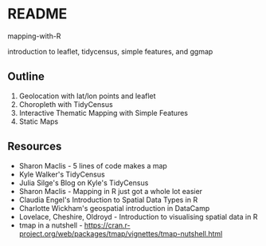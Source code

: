 # README

mapping-with-R


introduction to leaflet, tidycensus, simple features, and ggmap


## Outline
1. Geolocation with lat/lon points and leaflet
1. Choropleth with TidyCensus
1. Interactive Thematic Mapping with Simple Features
1. Static Maps


## Resources

- Sharon Maclis - 5 lines of code makes a map
- Kyle Walker's TidyCensus
- Julia Silge's Blog on Kyle's TidyCensus
- Sharon Maclis - Mapping in R just got a whole lot easier
- Claudia Engel's Introduction to Spatial Data Types in R
- Charlotte Wickham's geospatial introduction in DataCamp
- Lovelace, Cheshire, Oldroyd - Introduction to visualising spatial data in R
- tmap in a nutshell - https://cran.r-project.org/web/packages/tmap/vignettes/tmap-nutshell.html
